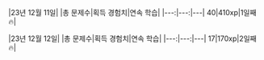 
|23년 12월 11일|
|총 문제수|획득 경험치|연속 학습|
|---:|---:|---|
40|410xp|1일째🔥|

|23년 12월 12일|
|총 문제수|획득 경험치|연속 학습|
|---:|---:|---|
17|170xp|2일째🔥|
